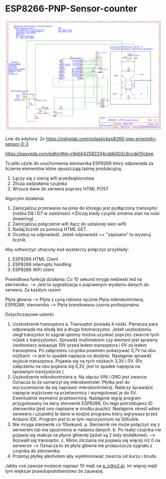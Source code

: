 # ESP8266-PNP-Sensor-counter

![alt text](https://github.com/MarcinanBarbarzynca/ESP8266-PNP-Sensor-counter/blob/main/Schematic_ESP8266%20%2B%20PNP%20Proximity%20sensor%200.3_2021-01-15.png)

Link do edytora. 2x
https://oshwlab.com/polaski/esp8266-pnp-proximity-sensor-0-3

https://easyeda.com/editor#id=c9eb642592244cddb602c6ccde10cbee

To pliki użyte do uruchomienia sterownika ESP8266 który odpowiada za liczenie elementów które opuszczają taśmę produkcyjną. 

1. Łączy się z siecią wifi przedsiębiorstwa
2. Zlicza zadziałania czujnika
3. Wrzuca dane do serwera poprzez HTML POST

Algorytm działania:
1. Zainicjalizuj przerwanie na pinie do którego jest podłączony transoptor (nóżka D8 i D7 w zależności 
*Zliczaj kiedy czujnik zmienia stan na niski (lowering).
2. Zainicjalizuj połączenie wifi (łącz do ustalonej sieci wifi)
3. Nadaj licznik za pomocą HTML GET. 
4. Oczekuj na odpowiedź. Jeżeli odpowiedź == "zapisano" to wyzeruj licznik

Aby odtworzyć utracony kod wystarczy połączyć przykłady:
1. ESP8266 HTML Client
2. ESP8266 interrupts handling
3. ESP8266 WiFi client

Prawidłowa funkcja działania:
Co 10 sekund mryga niebieski led na sterowniku. --> Jest to sygnalizacja o poprawnym wysłaniu danych do serwera.
Za każdym razem 

Płyta głowna --> Płyta z cyną robiona ręcznie
Płyta mikrokontrolera; ESP8266; sterownika --> Płyta brandowana czarna profesjonalna. 

Dotychczasowe usterki:
1. Uszkodzenie transoptora 
a. Transoptor posiada 4 nóżki. Pierwsza para odpowiada ma diodę led a druga fototranzystor. Jeżeli uszkodzeniu uległ tranzystor to sygnał ujemny można uzyskać poprzez zwarcie tych nóżek z tranzystorem. Sprawdź multimetrem czy element jest sprawny (woltomierz wskazuje 19V przed ledem transoptora i 0V za ledem transoptora. Po załączeniu czujnika powinien pokazywać 0,7V na obu nóżkach --> jest to spadek napięcia na diodzie). Następnie sprawdź wyjście transoptora. Pojawia się na tych nóżkach 3,3V i 0V. (Po załączeniu na obu pojawia się 0,3V, jest to spadek napięcia na sprawnym tranzystorze.) 
2. Uszkodzenie mikrokontrolera
a. Na złączu VIN i GND jest zwarcie. Oznacza to że usmarzył się mikrokontroler. Płytka jest do wyrzucenia(nie da się naprawić mikrokontrolera). Nalerzy sprawdzić napięcie wyjściowe na przetwornicy i wyregulować je do 5V. Ewentualnie wymienić przetwornicę. Następnie wgraj program przygotowany na dany sterownik ESP8266. Do tego potrzebujesz ID sterownika (jest ono napisane w środku puszki). Następnie określ adres serewera i uzupełnij te dane w kodzie programu który wgrywasz przez Arduino IDE. Program jest tu w tym repozysorium na Githubie. 
3. Nie mryga sterownik co 10sekund. 
a. Sterownik nie może połączyć się z serwerem lub ma opuźnienia w nadaniu danych.
b. Po reakji czujnika nie pojawia się reakcja na płycie głównej (jeżeli są 2 ledy dodatkowe). --> Rozwalił się transoptor. 
c. Mimo zliczania nie pojawia się więcej niż 0 na serwerze --> Oznacza to że płyta główna nie przepuszcza sygnału z czujnika do sterownika.
4. Przemyj płytkę alkoholem aby wyeliminować zwarcia od kurzu i brudu. 
  
Jakby coś zawsze możecie napisać 10 mejli na p_ir@o2.pl. Im więcej mejli tym większe prawdopodobieństwo że zauważę. 
  
